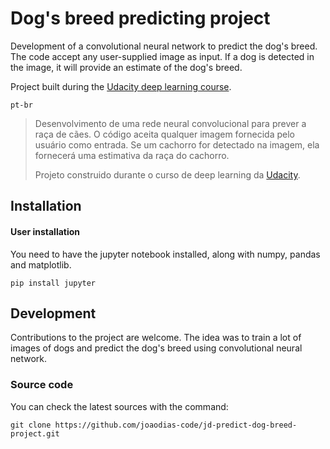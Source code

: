 # Dog's breed predicting project

Development of a convolutional neural network to predict the dog's breed. The code accept any user-supplied image as input. If a dog is detected in the image, it will provide an estimate of the dog's breed.

Project built during the [Udacity deep learning course](https://www.udacity.com/course/deep-learning-nanodegree--nd101).

`pt-br`

> Desenvolvimento de uma rede neural convolucional para prever a raça de cães. O código aceita qualquer imagem fornecida pelo usuário como entrada. Se um cachorro for detectado na imagem, ela fornecerá uma estimativa da raça do cachorro.
>
> Projeto construido durante o curso de deep learning da [Udacity](https://www.udacity.com/course/deep-learning-nanodegree--nd101).

## Installation

#### User installation
You need to have the jupyter notebook installed, along with numpy, pandas and matplotlib.

    pip install jupyter

## Development
Contributions to the project are welcome. The idea was to train a lot of images of dogs and predict the dog's breed using convolutional neural network.

### Source code
You can check the latest sources with the command:

    git clone https://github.com/joaodias-code/jd-predict-dog-breed-project.git

